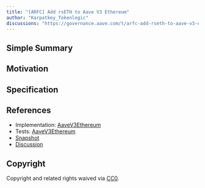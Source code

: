```yaml
---
title: "[ARFC] Add rsETH to Aave V3 Ethereum"
author: "Karpatkey_Tokenlogic"
discussions: "https://governance.aave.com/t/arfc-add-rseth-to-aave-v3-ethereum/17696"
---
```


## Simple Summary

## Motivation

## Specification

## References

- Implementation: [AaveV3Ethereum](https://github.com/bgd-labs/aave-proposals-v3/blob/main/src/20240724_AaveV3Ethereum_ARFCAddRsETHToAaveV3Ethereum/AaveV3Ethereum_ARFCAddRsETHToAaveV3Ethereum_20240724.sol)
- Tests: [AaveV3Ethereum](https://github.com/bgd-labs/aave-proposals-v3/blob/main/src/20240724_AaveV3Ethereum_ARFCAddRsETHToAaveV3Ethereum/AaveV3Ethereum_ARFCAddRsETHToAaveV3Ethereum_20240724.t.sol)
- [Snapshot](TODO)
- [Discussion](https://governance.aave.com/t/arfc-add-rseth-to-aave-v3-ethereum/17696)

## Copyright

Copyright and related rights waived via [CC0](https://creativecommons.org/publicdomain/zero/1.0/).
